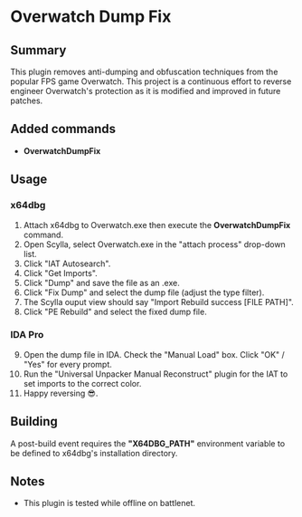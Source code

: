 # Overwatch Dump Fix

## Summary

This plugin removes anti-dumping and obfuscation techniques from the popular FPS game Overwatch.  This project is a continuous effort to reverse engineer Overwatch's protection as it is modified and improved in future patches.

## Added commands

- **OverwatchDumpFix**

## Usage

### x64dbg

1. Attach x64dbg to Overwatch.exe then execute the **OverwatchDumpFix** command.
2. Open Scylla, select Overwatch.exe in the "attach process" drop-down list.
3. Click "IAT Autosearch".
4. Click "Get Imports".
5. Click "Dump" and save the file as an .exe.
6. Click "Fix Dump" and select the dump file (adjust the type filter).
7. The Scylla ouput view should say "Import Rebuild success [FILE PATH]".
8. Click "PE Rebuild" and select the fixed dump file.

### IDA Pro

9. Open the dump file in IDA.  Check the "Manual Load" box.  Click "OK" / "Yes" for every prompt.
10. Run the "Universal Unpacker Manual Reconstruct" plugin for the IAT to set imports to the correct color.
11. Happy reversing :sunglasses:.

## Building

A post-build event requires the **"X64DBG_PATH"** environment variable to be defined to x64dbg's installation directory.

## Notes

- This plugin is tested while offline on battlenet.